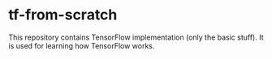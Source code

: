 # tf-from-scratch

This repository contains TensorFlow implementation (only the basic stuff).
It is used for learning how TensorFlow works.

